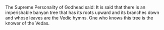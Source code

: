 The Supreme Personality of Godhead said: It is said that there is an imperishable banyan tree that has its roots upward and its branches down and whose leaves are the Vedic hymns. One who knows this tree is the knower of the Vedas.